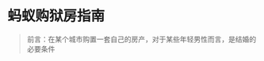 # 蚂蚁购狱房指南

> 前言：在某个城市购置一套自己的房产，对于某些年轻男性而言，是结婚的必要条件

<!--stackedit_data:
eyJoaXN0b3J5IjpbLTYyNjE2ODk5LDI2MTQ3MzIzOSwxMTYwMj
g5OTkzLDg1Njg5NDI2OSwyMTM1MDI1MDYzLDE4NTU1NTIwNjBd
fQ==
-->